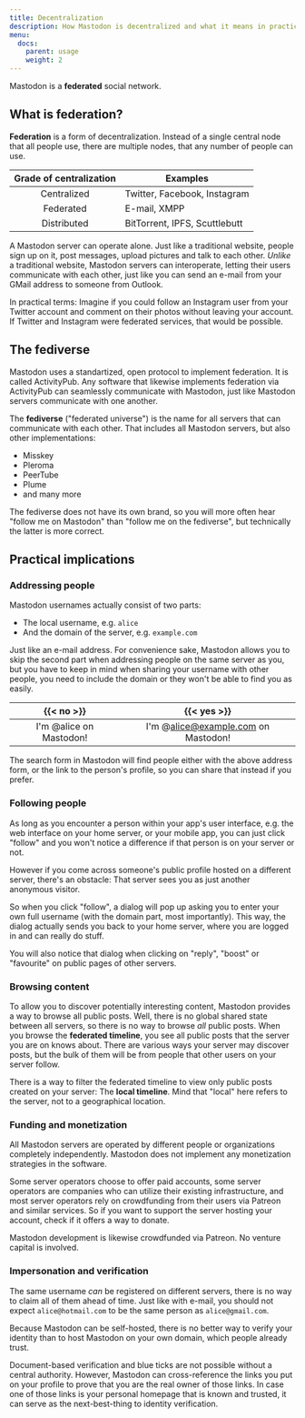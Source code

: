```yaml
---
title: Decentralization
description: How Mastodon is decentralized and what it means in practical terms
menu:
  docs:
    parent: usage
    weight: 2
---
```


Mastodon is a **federated** social network.

## What is federation?

**Federation** is a form of decentralization. Instead of a single central node that all people use, there are multiple nodes, that any number of people can use.

|Grade of centralization|Examples|
|:---------------------:|--------|
|Centralized|Twitter, Facebook, Instagram|
|Federated|E-mail, XMPP|
|Distributed|BitTorrent, IPFS, Scuttlebutt|

A Mastodon server can operate alone. Just like a traditional website, people sign up on it, post messages, upload pictures and talk to each other. *Unlike* a traditional website, Mastodon servers can interoperate, letting their users communicate with each other, just like you can send an e-mail from your GMail address to someone from Outlook.

In practical terms: Imagine if you could follow an Instagram user from your Twitter account and comment on their photos without leaving your account. If Twitter and Instagram were federated services, that would be possible.

## The fediverse

Mastodon uses a standartized, open protocol to implement federation. It is called ActivityPub. Any software that likewise implements federation via ActivityPub can seamlessly communicate with Mastodon, just like Mastodon servers communicate with one another.

The **fediverse** ("federated universe") is the name for all servers that can communicate with each other. That includes all Mastodon servers, but also other implementations:

- Misskey
- Pleroma
- PeerTube
- Plume
- and many more

The fediverse does not have its own brand, so you will more often hear "follow me on Mastodon" than "follow me on the fediverse", but technically the latter is more correct.

## Practical implications
### Addressing people

Mastodon usernames actually consist of two parts:

- The local username, e.g. `alice`
- And the domain of the server, e.g. `example.com`

Just like an e-mail address. For convenience sake, Mastodon allows you to skip the second part when addressing people on the same server as you, but you have to keep in mind when sharing your username with other people, you need to include the domain or they won't be able to find you as easily.

|{{< no >}}|{{< yes >}}|
|:--------:|:---------:|
|I'm @alice on Mastodon!|I'm @alice@example.com on Mastodon!|

The search form in Mastodon will find people either with the above address form, or the link to the person's profile, so you can share that instead if you prefer.

### Following people

As long as you encounter a person within your app's user interface, e.g. the web interface on your home server, or your mobile app, you can just click "follow" and you won't notice a difference if that person is on your server or not.

However if you come across someone's public profile hosted on a different server, there's an obstacle: That server sees you as just another anonymous visitor.

So when you click "follow", a dialog will pop up asking you to enter your own full username (with the domain part, most importantly). This way, the dialog actually sends you back to your home server, where you are logged in and can really do stuff.

You will also notice that dialog when clicking on "reply", "boost" or "favourite" on public pages of other servers.

### Browsing content

To allow you to discover potentially interesting content, Mastodon provides a way to browse all public posts. Well, there is no global shared state between all servers, so there is no way to browse *all* public posts. When you browse the **federated timeline**, you see all public posts that the server you are on knows about. There are various ways your server may discover posts, but the bulk of them will be from people that other users on your server follow.

There is a way to filter the federated timeline to view only public posts created on your server: The **local timeline**. Mind that "local" here refers to the server, not to a geographical location.

### Funding and monetization

All Mastodon servers are operated by different people or organizations completely independently. Mastodon does not implement any monetization strategies in the software.

Some server operators choose to offer paid accounts, some server operators are companies who can utilize their existing infrastructure, and most server operators rely on crowdfunding from their users via Patreon and similar services. So if you want to support the server hosting your account, check if it offers a way to donate.

Mastodon development is likewise crowdfunded via Patreon. No venture capital is involved.

### Impersonation and verification

The same username *can* be registered on different servers, there is no way to claim all of them ahead of time. Just like with e-mail, you should not expect `alice@hotmail.com` to be the same person as `alice@gmail.com`.

Because Mastodon can be self-hosted, there is no better way to verify your identity than to host Mastodon on your own domain, which people already trust.

Document-based verification and blue ticks are not possible without a central authority. However, Mastodon can cross-reference the links you put on your profile to prove that you are the real owner of those links. In case one of those links is your personal homepage that is known and trusted, it can serve as the next-best-thing to identity verification.
